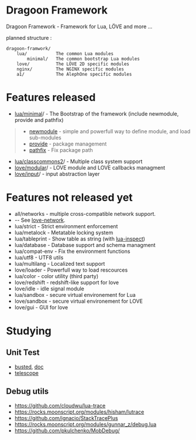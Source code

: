 # Dragoon Framework

Dragoon Framework - Framework for Lua, LÖVE and more ...

planned structure :
```
dragoon-framwork/
    lua/           The common Lua modules
        minimal/   The common bootstrap Lua modules
    love/          The LÖVE 2D specific modules
    nginx/         The NGINX specific modules
    a1/            The AlephOne specific modules
```

# Features released


* [lua/minimal](https://github.com/tst2005/lua-minimal)/ - The Bootstrap of the framework (include newmodule, provide and pathfix)

> * [newmodule](https://github.com/tst2005/lua-newmodule) - simple and powerfull way to define module, and load sub-modules
> * [provide](https://github.com/tst2005/lua-provide) - package management
> * [pathfix](https://github.com/tst2005/lua-minimal/blob/master/pathfix.lua) - Fix package path

* [lua/classcommons2](https://github.com/tst2005/lua-classcommons2)/ - Multiple class system support
* [love/modular](https://github.com/tst2005/lovemodular)/ - LOVE module and LOVE callbacks managment
* [love/input](https://github.com/tst2005/love-input/)/ - input abstraction layer



# Features not released yet

* all/networks - multiple cross-compatible network support.
* -- See [love-network](https://github.com/tst2005/love-network/).
* lua/strict - Strict environment enforcement
* lua/metalock - Metatable locking system
* lua/tableprint - Show table as string (with [lua-inspect](https://github.com/tst2005/lua-inspect))
* lua/database - Database support and schema managment
* lua/compat-env - Fix the environment functions
* lua/utf8 - UTF8 utils
* lua/multilang - Localized text support
* love/loader - Powerfull way to load rescources
* lua/color - color utility (third party)
* love/redshift - redshift-like support for love
* love/idle - idle signal module
* lua/sandbox - secure virtual environement for Lua
* love/sandbox - secure virtual environement for LOVE
* love/gui - GUI for love


# Studying

## Unit Test

* [busted](https://github.com/Olivine-Labs/busted), [doc](http://olivinelabs.com/busted/#overview)
* [telescope](https://github.com/norman/telescope)

## Debug utils

* https://github.com/cloudwu/lua-trace
* https://rocks.moonscript.org/modules/hisham/lutrace
* https://github.com/ignacio/StackTracePlus
* https://rocks.moonscript.org/modules/gunnar_z/debug.lua
* https://github.com/pkulchenko/MobDebug/

